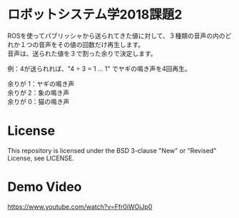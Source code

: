 # ロボットシステム学2018課題2
ROSを使ってパブリッシャから送られてきた値に対して、３種類の音声の内のどれか１つの音声をその値の回数だけ再生します。  
音声は、送られた値を３で割った余りで決定します。  

例：4が送られれば、"4 ÷ 3 = 1 ... 1" でヤギの鳴き声を4回再生。  

余りが 1：ヤギの鳴き声  
余りが 2：象の鳴き声  
余りが 0：猫の鳴き声  

# License
This repository is licensed under the BSD 3-clause "New" or "Revised" License, see LICENSE.

# Demo Video
https://www.youtube.com/watch?v=Ffr0iWOjJp0
